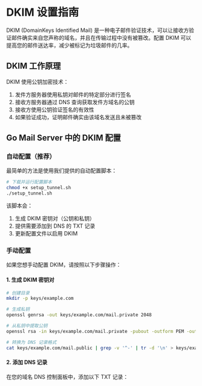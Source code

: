 # DKIM 设置指南

DKIM (DomainKeys Identified Mail) 是一种电子邮件验证技术，可以让接收方验证邮件确实来自您声称的域名，并且在传输过程中没有被篡改。配置 DKIM 可以提高您的邮件送达率，减少被标记为垃圾邮件的几率。

## DKIM 工作原理

DKIM 使用公钥加密技术：

1. 发件方服务器使用私钥对邮件的特定部分进行签名
2. 接收方服务器通过 DNS 查询获取发件方域名的公钥
3. 接收方使用公钥验证签名的有效性
4. 如果验证成功，证明邮件确实由该域名发送且未被篡改

## Go Mail Server 中的 DKIM 配置

### 自动配置（推荐）

最简单的方法是使用我们提供的自动配置脚本：

```bash
# 下载并运行配置脚本
chmod +x setup_tunnel.sh
./setup_tunnel.sh
```

该脚本会：
1. 生成 DKIM 密钥对（公钥和私钥）
2. 提供需要添加到 DNS 的 TXT 记录
3. 更新配置文件以启用 DKIM

### 手动配置

如果您想手动配置 DKIM，请按照以下步骤操作：

#### 1. 生成 DKIM 密钥对

```bash
# 创建目录
mkdir -p keys/example.com

# 生成私钥
openssl genrsa -out keys/example.com/mail.private 2048

# 从私钥中提取公钥
openssl rsa -in keys/example.com/mail.private -pubout -outform PEM -out keys/example.com/mail.public

# 转换为 DNS 记录格式
cat keys/example.com/mail.public | grep -v '^-' | tr -d '\n' > keys/example.com/mail.txt
```

#### 2. 添加 DNS 记录

在您的域名 DNS 控制面板中，添加以下 TXT 记录：

